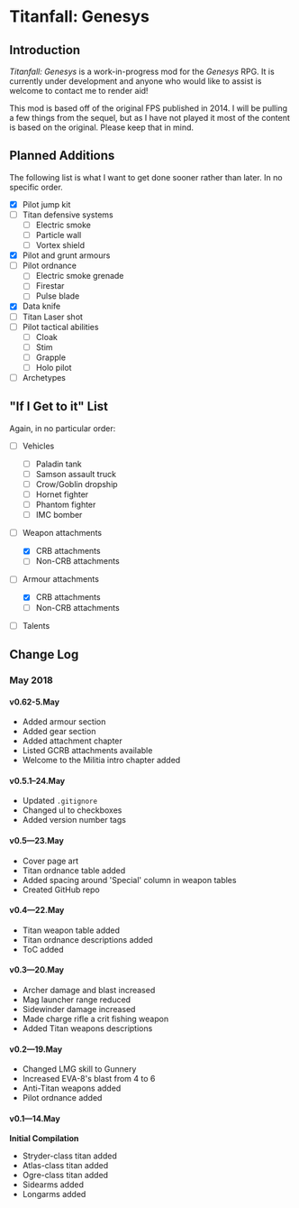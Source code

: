 # Titanfall: Genesys

## Introduction
*Titanfall: Genesys* is a work-in-progress mod for the *Genesys* RPG. It is currently under development and anyone who would like to assist is welcome to contact me to render aid!

This mod is based off of the original FPS published in 2014. I will be pulling a few things from the sequel, but as I have not played it most of the content is based on the original. Please keep that in mind.

## Planned Additions
The following list is what I want to get done sooner rather than later. In no specific order.

- [X] Pilot jump kit
- [ ] Titan defensive systems
  -  [ ] Electric smoke
  -  [ ] Particle wall
  -  [ ] Vortex shield
- [X] Pilot and grunt armours
- [ ] Pilot ordnance
  -  [ ] Electric smoke grenade
  -  [ ] Firestar
  -  [ ] Pulse blade
- [X] Data knife
- [ ] Titan Laser shot
- [ ] Pilot tactical abilities
  -  [ ] Cloak
  -  [ ] Stim
  -  [ ] Grapple
  -  [ ] Holo pilot
- [ ] Archetypes
## "If I Get to it" List
Again, in no particular order:

- [ ] Vehicles
  -  [ ] Paladin tank
  -  [ ] Samson assault truck
  -  [ ] Crow/Goblin dropship
  -  [ ] Hornet fighter
  -  [ ] Phantom fighter
  -  [ ] IMC bomber
- [ ] Weapon attachments
  - [X] CRB attachments
  - [ ] Non-CRB attachments
- [ ] Armour attachments
  - [X] CRB attachments
  - [ ] Non-CRB attachments
- [ ] Talents



## Change Log
### May 2018

#### v0.62-5.May
* Added armour section
* Added gear section
* Added attachment chapter
* Listed GCRB attachments available
* Welcome to the Militia intro chapter added

#### v0.5.1–24.May
* Updated `.gitignore`
* Changed ul to checkboxes
* Added version number tags

#### v0.5—23.May
* Cover page art
* Titan ordnance table added
* Added spacing around 'Special' column in weapon tables
* Created GitHub repo

#### v0.4—22.May
* Titan weapon table added
* Titan ordnance descriptions added
* ToC added

#### v0.3—20.May
* Archer damage and blast increased
* Mag launcher range reduced
* Sidewinder damage increased
* Made charge rifle a crit fishing weapon
* Added Titan weapons descriptions

#### v0.2—19.May
* Changed LMG skill to Gunnery
* Increased EVA-8's blast from 4 to 6
* Anti-Titan weapons added
* Pilot ordnance added

#### v0.1—14.May
**Initial Compilation**

* Stryder-class titan added
* Atlas-class titan added
* Ogre-class titan added
* Sidearms added
* Longarms added





